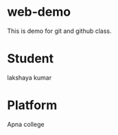 # web-demo
This is demo for git and github class.

# Student
lakshaya kumar

# Platform
Apna college
